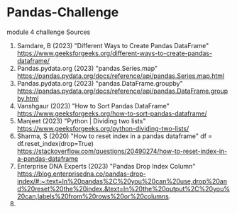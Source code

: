 # Pandas-Challenge
module 4 challenge 
Sources
1. Samdare, B (2023) "Different Ways to Create Pandas DataFrame" https://www.geeksforgeeks.org/different-ways-to-create-pandas-dataframe/
2. Pandas.pydata.org (2023) "pandas.Series.map" https://pandas.pydata.org/docs/reference/api/pandas.Series.map.html
3. Pandas.pydata.org (2023) "pandas.DataFrame.groupby" https://pandas.pydata.org/docs/reference/api/pandas.DataFrame.groupby.html
4. Vanshgaur (2023) "How to Sort Pandas DataFrame" https://www.geeksforgeeks.org/how-to-sort-pandas-dataframe/
5. Manjeet (2023) "Python | Dividing two lists" https://www.geeksforgeeks.org/python-dividing-two-lists/
6. Sharma, S (2020) "How to reset index in a pandas dataframe" df = df.reset_index(drop=True) https://stackoverflow.com/questions/20490274/how-to-reset-index-in-a-pandas-dataframe
7. Enterprise DNA Experts (2023) "Pandas Drop Index Column" https://blog.enterprisedna.co/pandas-drop-index/#:~:text=In%20pandas%2C%20you%20can%20use,drop%20and%20reset%20the%20index.&text=In%20the%20output%2C%20you%20can,labels%20from%20rows%20or%20columns.
8. 
